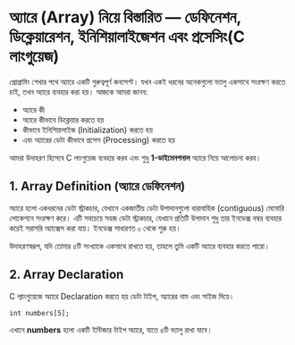 # অ্যারে (Array) নিয়ে বিস্তারিত — ডেফিনেশন, ডিক্লেয়ারেশন, ইনিশিয়ালাইজেশন এবং প্রসেসিং(C লাংগুয়েজ)

প্রোগ্রামিং শেখার পথে অ্যারে একটি গুরুত্বপূর্ণ কনসেপ্ট। যখন একই ধরনের অনেকগুলো ভ্যালু একসাথে সংরক্ষণ করতে চাই, তখন অ্যারে ব্যবহার করা হয়। আজকে আমরা জানব:

* অ্যারে কী
* অ্যারে কীভাবে ডিক্লেয়ার করতে হয়
* কীভাবে ইনিশিয়ালাইজ (Initialization) করতে হয়
* এবং অ্যারের ডেটা কীভাবে প্রসেস (Processing) করতে হয়

আমরা উদাহরণ হিসেবে C লাংগুয়েজ ব্যবহার করব এবং শুধু **1-ডাইমেনশনাল** অ্যারে নিয়ে আলোচনা করব।

## 1. Array Definition (অ্যারে ডেফিনেশন)

অ্যারে হলো একধরনের ডেটা স্ট্রাকচার, যেখানে একজাতীয় ডেটা উপাদানগুলো ধারাবাহিক (contiguous) মেমোরি লোকেশনে সংরক্ষণ করে। এটি সবচেয়ে সহজ ডেটা স্ট্রাকচার, যেখানে প্রতিটি উপাদান শুধু তার ইনডেক্স নম্বর ব্যবহার করেই সরাসরি অ্যাক্সেস করা যায়। ইনডেক্স সাধারণত ০ থেকে শুরু হয়।

উদাহরণস্বরূপ, যদি তোমার ৫টি সংখ্যাকে একসাথে রাখতে হয়, তাহলে তুমি একটি অ্যারে ব্যবহার করতে পারো।


## 2. Array Declaration
C ল্যাংগুয়েজে অ্যারে Declaration করতে হয় ডেটা টাইপ, অ্যারের নাম এবং সাইজ দিয়ে।

```int numbers[5];```

এখানে **numbers** হলো একটি ইন্টিজার টাইপ অ্যারে, যাতে ৫টি ভ্যালু রাখা যাবে।
